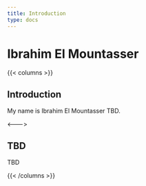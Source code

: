 ```yaml
---
title: Introduction
type: docs
---
```


# Ibrahim El Mountasser

{{< columns >}}
## Introduction

My name is Ibrahim El Mountasser TBD.

<--->

## TBD

TBD

{{< /columns >}}


